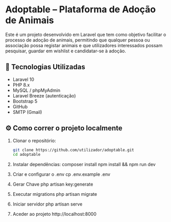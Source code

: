 # Adoptable – Plataforma de Adoção de Animais

Este é um projeto desenvolvido em Laravel que tem como objetivo facilitar o processo de adoção de animais, permitindo que qualquer pessoa ou associação possa registar animais e que utilizadores interessados possam pesquisar, guardar em wishlist e candidatar-se à adoção.

## 🔧 Tecnologias Utilizadas

- Laravel 10
- PHP 8.x
- MySQL / phpMyAdmin
- Laravel Breeze (autenticação)
- Bootstrap 5
- GitHub
- SMTP (Gmail)

## ⚙️ Como correr o projeto localmente

1. Clonar o repositório:
   ```bash
   git clone https://github.com/utilizador/adoptable.git
   cd adoptable
   ```
2. Instalar dependências:
   composer install
   npm install && npm run dev

3. Criar e configurar o .env
   cp .env.example .env

4. Gerar Chave
   php artisan key:generate

5. Executar migrations
   php artisan migrate

6. Iniciar servidor
   php artisan serve
7. Aceder ao projeto
   http://localhost:8000
